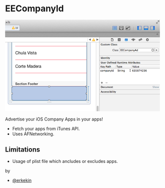 EECompanyId
============

<p align="center" >
  <img src="https://github.com/erkekin/EECompanyAd/blob/master/EECompanyAd/tutorial.png?raw=true" alt="EECompanyId" title="EECompanyId">
</p>

Advertise your iOS Company Apps in your apps!

- Fetch your apps from iTunes API.
- Uses AFNetworking.

## Limitations

- Usage of plist file which ancludes or excludes apps.

by <br>
- [@erkekin](https://twitter.com/erkekin)

